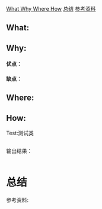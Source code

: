 <a href="#3w1h">What Why Where How</a>
<a href="#summary">总结</a>
<a href="#reference">参考资料</a>


## <a name="3w1h">What:</a>




## Why:
#### 优点：


#### 缺点：


## Where:


## How:





Test:测试类
```java

```
输出结果：
```java

```



# <a name="summary">总结</a>

参考资料:
